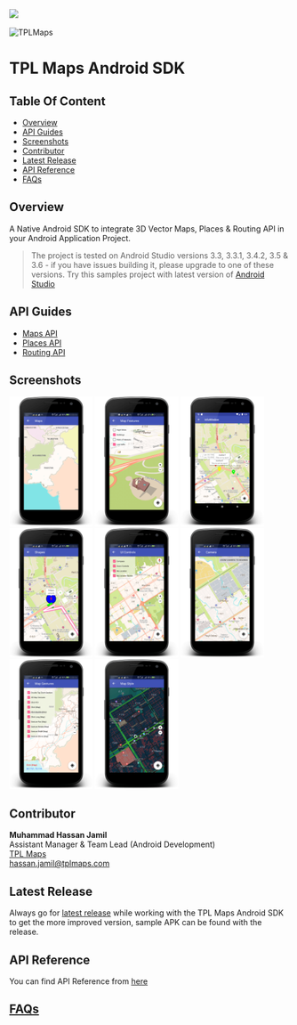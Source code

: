 <img src="https://img.shields.io/badge/latest--release-1.5.1-green" />

![TPLMaps](https://dl.dropboxusercontent.com/s/ks2tbo6ghpwwda0/TPLMapsLogo.png)

# TPL Maps Android SDK
## Table Of Content
- [Overview](#overview)
- [API Guides](#api-guides)
- [Screenshots](#screenshots)
- [Contributor](#contributor)
- [Latest Release](#latest-release)
- [API Reference](#api-reference)
- [FAQs](#faqs)

## Overview

A Native Android SDK to integrate 3D Vector Maps, Places & Routing API in your Android Application Project.

> The project is tested on Android Studio versions 3.3, 3.3.1, 3.4.2, 3.5 & 3.6 - if you have issues building it, please upgrade to one of these versions. Try this samples project with latest version of [Android Studio](https://developer.android.com/studio)

## API Guides
- [Maps API](Maps.md)
- [Places API](Places.md)
- [Routing API](Routing.md)

## Screenshots
<p float="left">
 <img src="documentation/Images/screenshots/Maps.png" width="150" />
 <img src="documentation/Images/screenshots/Map-Features.png" width="150" /> 
 <img src="documentation/Images/screenshots/Map-Marker-Info-Windows.png" width="150" />
 <img src="documentation/Images/screenshots/Map-Shapes.png" width="150" />
 <img src="documentation/Images/screenshots/Map-UI-Controls.png" width="150" />
 <img src="documentation/Images/screenshots/Map-Camera.png" width="150" />
 <img src="documentation/Images/screenshots/Map-Gestures.png" width="150" />
 <img src="documentation/Images/screenshots/Map-Style.png" width="150" />
</p>

## Contributor
**Muhammad Hassan Jamil** </br>
Assistant Manager & Team Lead (Android Development) </br>
[TPL Maps](https://tplmaps.com/)  </br>
hassan.jamil@tplmaps.com  </br>

## Latest Release
Always go for [latest release](https://github.com/TPLMaps/TPLMapsAndroidSdkSamples/releases) while working with the TPL Maps Android SDK to get the more improved version, sample APK can be found with the release.

## API Reference
You can find API Reference from [here](https://api.tplmaps.com/apiportal/#/portal/sdk-doc)

## [FAQs](Faqs.md)

